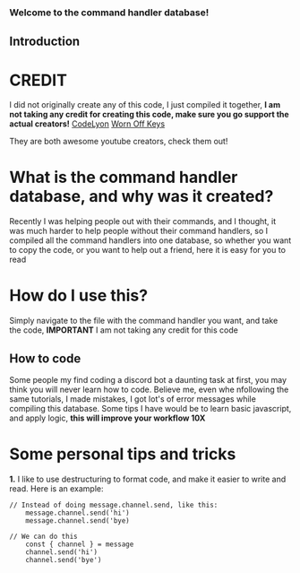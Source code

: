 ### Welcome to the command handler database!

## Introduction

# CREDIT

I did not originally create any of this code, I just compiled it together, **I am not taking any credit for creating this code, make sure you go support the actual creators!**
[CodeLyon](https://www.youtube.com/channel/UC08G-UJT58SbkdmcOYyOQVw)
[Worn Off Keys](https://www.youtube.com/channel/UChPrh75CmPP9Ig6jISPnfNA)

They are both awesome youtube creators, check them out!

# What is the command handler database, and why was it created?

Recently I was helping people out with their commands, and I thought, it was much harder to help people without their command handlers, so I compiled all the command handlers into one database, so whether you want to copy the code, or you want to help out a friend, here it is easy for you to read

# How do I use this?

Simply navigate to the file with the command handler you want, and take the code, **IMPORTANT** I am not taking any credit for this code

## How to code

Some people my find coding a discord bot a daunting task at first, you may think you will never learn how to code. Believe me, even whe nfollowing the same tutorials, I made mistakes, I got lot's of error messages while compiling this database. Some tips I have would be to learn basic javascript, and apply logic, **this will improve your workflow 10X**

# Some personal tips and tricks

**1.** I like to use destructuring to format code, and make it easier to write and read. Here is an example:

```
// Instead of doing message.channel.send, like this:
    message.channel.send('hi')
    message.channel.send('bye)

// We can do this
    const { channel } = message
    channel.send('hi')
    channel.send('bye')
```
